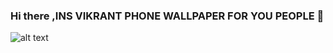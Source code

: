 ### Hi there ,INS VIKRANT PHONE WALLPAPER FOR YOU PEOPLE 👋




![alt text](https://github.com/bhartiyadefence/Bhartiyadefence/blob/main/ins-vikrant-phone-wallpaper.png)

<!--
**bhartiyadefence/Bhartiyadefence** is a ✨ _special_ ✨ repository because its `README.md` (this file) appears on your GitHub profile.

Here are some ideas to get you started:

- 🔭 I’m currently working on ...secret project
- 🌱 I’m currently learning ...Computer Science 
- 👯 I’m looking to collaborate on ...
- 🤔 I’m looking for help with ...
- 💬 Ask me about ...
- 📫 How to reach me: ...
- 😄 Pronouns: ...
- ⚡ Fun fact: ...
-->

